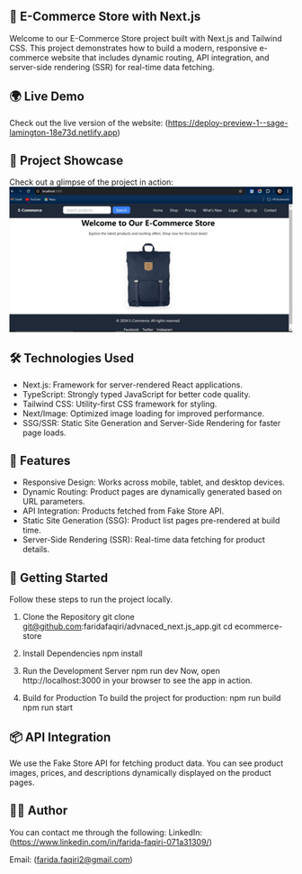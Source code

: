 ## 🛒 E-Commerce Store with Next.js

Welcome to our E-Commerce Store project built with Next.js and Tailwind CSS. This project demonstrates how to build a modern, responsive e-commerce website that includes dynamic routing, API integration, and server-side rendering (SSR) for real-time data fetching.

## 🌍 Live Demo
Check out the live version of the website:
(https://deploy-preview-1--sage-lamington-18e73d.netlify.app)

## 🎨 Project Showcase
Check out a glimpse of the project in action:
![🛒 Project Screenshot](./public/image/Capture.JPG)

## 🛠️ Technologies Used
- Next.js: Framework for server-rendered React applications.
- TypeScript: Strongly typed JavaScript for better code quality.
- Tailwind CSS: Utility-first CSS framework for styling.
- Next/Image: Optimized image loading for improved performance.
- SSG/SSR: Static Site Generation and Server-Side Rendering for faster page loads.

## 🌟 Features
- Responsive Design: Works across mobile, tablet, and desktop devices.
- Dynamic Routing: Product pages are dynamically generated based on URL parameters.
- API Integration: Products fetched from Fake Store API.
- Static Site Generation (SSG): Product list pages pre-rendered at build time.
- Server-Side Rendering (SSR): Real-time data fetching for product details.

## 🚀 Getting Started
Follow these steps to run the project locally.

1. Clone the Repository
git clone git@github.com:faridafaqiri/advnaced_next.js_app.git
cd ecommerce-store

2. Install Dependencies
npm install

3. Run the Development Server
npm run dev
Now, open http://localhost:3000 in your browser to see the app in action.

4. Build for Production
To build the project for production:
npm run build
npm run start

## 📦 API Integration
We use the Fake Store API for fetching product data. You can see product images, prices, and descriptions dynamically displayed on the product pages.

## 👩‍💻 Author
You can contact me through the following:
LinkedIn: (https://www.linkedin.com/in/farida-faqiri-071a31309/)

Email: (farida.faqiri2@gmail.com)
